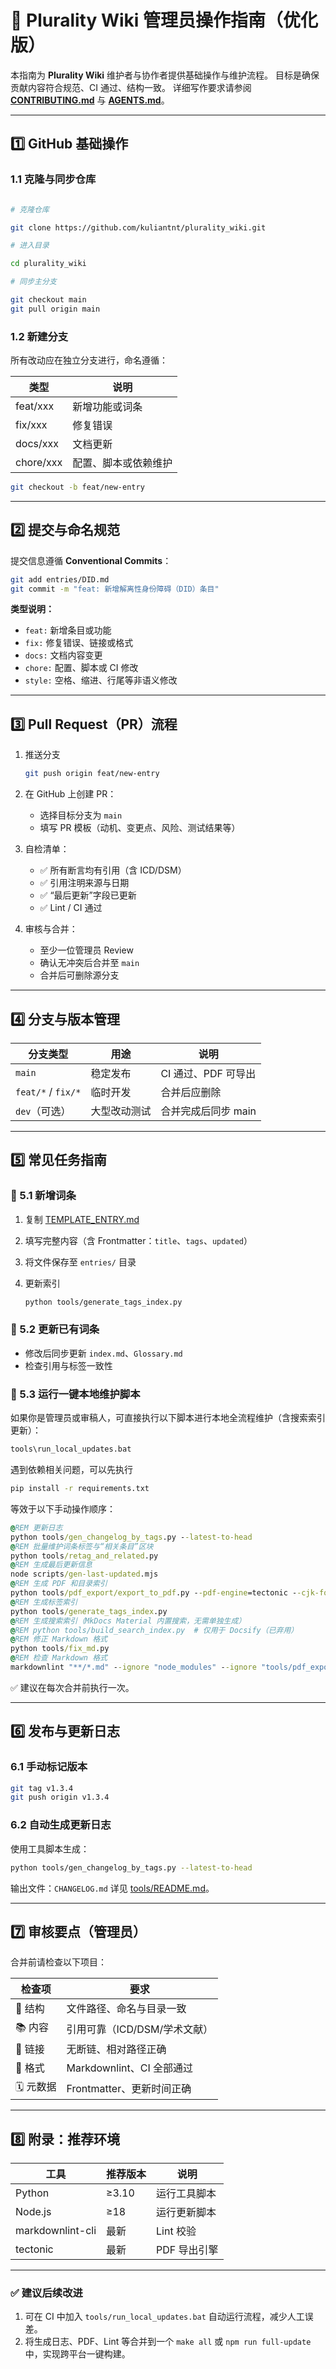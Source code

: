 # 🧭 Plurality Wiki 管理员操作指南（优化版）

本指南为 **Plurality Wiki** 维护者与协作者提供基础操作与维护流程。
目标是确保贡献内容符合规范、CI 通过、结构一致。
详细写作要求请参阅 **[CONTRIBUTING.md](./CONTRIBUTING.md)** 与 **[AGENTS.md](./AGENTS.md)**。

---

## 1️⃣ GitHub 基础操作

### 1.1 克隆与同步仓库

```bash

# 克隆仓库

git clone https://github.com/kuliantnt/plurality_wiki.git

# 进入目录

cd plurality_wiki

# 同步主分支

git checkout main
git pull origin main
```

### 1.2 新建分支

所有改动应在独立分支进行，命名遵循：

| 类型        | 说明         |
| --------- | ---------- |
| feat/xxx  | 新增功能或词条    |
| fix/xxx   | 修复错误       |
| docs/xxx  | 文档更新       |
| chore/xxx | 配置、脚本或依赖维护 |

```bash
git checkout -b feat/new-entry
```

---

## 2️⃣ 提交与命名规范

提交信息遵循 **Conventional Commits**：

```bash
git add entries/DID.md
git commit -m "feat: 新增解离性身份障碍（DID）条目"
```

**类型说明：**

* `feat:` 新增条目或功能
* `fix:` 修复错误、链接或格式
* `docs:` 文档内容变更
* `chore:` 配置、脚本或 CI 修改
* `style:` 空格、缩进、行尾等非语义修改

---

## 3️⃣ Pull Request（PR）流程

1. 推送分支

   ```bash
   git push origin feat/new-entry
   ```

2. 在 GitHub 上创建 PR：

   * 选择目标分支为 `main`
   * 填写 PR 模板（动机、变更点、风险、测试结果等）

3. 自检清单：

   * ✅ 所有断言均有引用（含 ICD/DSM）
   * ✅ 引用注明来源与日期
   * ✅ “最后更新”字段已更新
   * ✅ Lint / CI 通过

4. 审核与合并：

   * 至少一位管理员 Review
   * 确认无冲突后合并至 `main`
   * 合并后可删除源分支

---

## 4️⃣ 分支与版本管理

| 分支类型               | 用途     | 说明            |
| ------------------ | ------ | ------------- |
| `main`             | 稳定发布   | CI 通过、PDF 可导出 |
| `feat/*` / `fix/*` | 临时开发   | 合并后应删除        |
| `dev`（可选）          | 大型改动测试 | 合并完成后同步 main  |

---

## 5️⃣ 常见任务指南

### 🔹 5.1 新增词条

1. 复制 [TEMPLATE_ENTRY.md](TEMPLATE_ENTRY.md)
2. 填写完整内容（含 Frontmatter：`title`、`tags`、`updated`）
3. 将文件保存至 `entries/` 目录
4. 更新索引

   ```bash
   python tools/generate_tags_index.py
   ```

### 🔹 5.2 更新已有词条

* 修改后同步更新 `index.md`、`Glossary.md`
* 检查引用与标签一致性

### 🔹 5.3 运行一键本地维护脚本

如果你是管理员或审稿人，可直接执行以下脚本进行本地全流程维护（含搜索索引更新）：

```bash
tools\run_local_updates.bat
```

遇到依赖相关问题，可以先执行

```bash
pip install -r requirements.txt
```

等效于以下手动操作顺序：

```bat
@REM 更新日志
python tools/gen_changelog_by_tags.py --latest-to-head
@REM 批量维护词条标签与“相关条目”区块
python tools/retag_and_related.py
@REM 生成最后更新信息
node scripts/gen-last-updated.mjs
@REM 生成 PDF 和目录索引
python tools/pdf_export/export_to_pdf.py --pdf-engine=tectonic --cjk-font="Microsoft YaHei"
@REM 生成标签索引
python tools/generate_tags_index.py
@REM 生成搜索索引（MkDocs Material 内置搜索，无需单独生成）
@REM python tools/build_search_index.py  # 仅用于 Docsify（已弃用）
@REM 修正 Markdown 格式
python tools/fix_md.py
@REM 检查 Markdown 格式
markdownlint "**/*.md" --ignore "node_modules" --ignore "tools/pdf_export/vendor"
```

✅ 建议在每次合并前执行一次。

---

## 6️⃣ 发布与更新日志

### 6.1 手动标记版本

```bash
git tag v1.3.4
git push origin v1.3.4
```

### 6.2 自动生成更新日志

使用工具脚本生成：

```bash
python tools/gen_changelog_by_tags.py --latest-to-head
```

输出文件：`CHANGELOG.md`
详见 [tools/README.md](tools/README.md)。

---

## 7️⃣ 审核要点（管理员）

合并前请检查以下项目：

| 检查项     | 要求                   |
| ------- | -------------------- |
| 🧩 结构   | 文件路径、命名与目录一致         |
| 📚 内容   | 引用可靠（ICD/DSM/学术文献）   |
| 🔗 链接   | 无断链、相对路径正确           |
| 🧹 格式   | Markdownlint、CI 全部通过 |
| 🗓️ 元数据 | Frontmatter、更新时间正确   |

---

## 8️⃣ 附录：推荐环境

| 工具               | 推荐版本  | 说明       |
| ---------------- | ----- | -------- |
| Python           | ≥3.10 | 运行工具脚本   |
| Node.js          | ≥18   | 运行更新脚本   |
| markdownlint-cli | 最新    | Lint 校验  |
| tectonic         | 最新    | PDF 导出引擎 |

---

### ✅ 建议后续改进

1. 可在 CI 中加入 `tools/run_local_updates.bat` 自动运行流程，减少人工误差。
2. 将生成日志、PDF、Lint 等合并到一个 `make all` 或 `npm run full-update` 中，实现跨平台一键构建。
